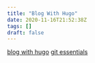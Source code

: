```yaml
---
title: "Blog With Hugo"
date: 2020-11-16T21:52:38Z
tags: []
draft: false
---
```


[blog with hugo](https://www.pakstech.com/series/blog-with-hugo/)
[git essentials](https://www.pakstech.com/blog/git-essentials/)